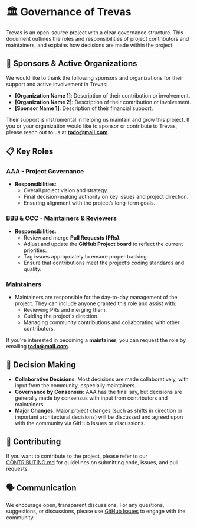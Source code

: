 # 🏛️ Governance of Trevas

Trevas is an open-source project with a clear governance structure. This document outlines the roles and responsibilities of project contributors and maintainers, and explains how decisions are made within the project.

## 💼 Sponsors & Active Organizations

We would like to thank the following sponsors and organizations for their support and active involvement in Trevas:

- **[Organization Name 1]**: Description of their contribution or involvement.
- **[Organization Name 2]**: Description of their contribution or involvement.
- **[Sponsor Name 1]**: Description of their financial support.

Their support is instrumental in helping us maintain and grow this project. If you or your organization would like to sponsor or contribute to Trevas, please reach out to us at **todo@mail.com**.

## 📋 Key Roles

### **AAA - Project Governance**
- **Responsibilities**:
    - Overall project vision and strategy.
    - Final decision-making authority on key issues and project direction.
    - Ensuring alignment with the project’s long-term goals.

### **BBB & CCC - Maintainers & Reviewers**
- **Responsibilities**:
    - Review and merge **Pull Requests (PRs)**.
    - Adjust and update the **GitHub Project board** to reflect the current priorities.
    - Tag issues appropriately to ensure proper tracking.
    - Ensure that contributions meet the project’s coding standards and quality.

### **Maintainers**
- Maintainers are responsible for the day-to-day management of the project. They can include anyone granted this role and assist with:
    - Reviewing PRs and merging them.
    - Guiding the project's direction.
    - Managing community contributions and collaborating with other contributors.

If you're interested in becoming a **maintainer**, you can request the role by emailing **todo@mail.com**.

## 🤝 Decision Making

- **Collaborative Decisions**: Most decisions are made collaboratively, with input from the community, especially maintainers.
- **Governance by Consensus**: AAA has the final say, but decisions are generally made by consensus with input from contributors and maintainers.
- **Major Changes**: Major project changes (such as shifts in direction or important architectural decisions) will be discussed and agreed upon with the community via GitHub Issues or discussions.

## 🚀 Contributing

If you want to contribute to the project, please refer to our [CONTRIBUTING.md](CONTRIBUTING.md) for guidelines on submitting code, issues, and pull requests.

## 🗣️ Communication

We encourage open, transparent discussions. For any questions, suggestions, or discussions, please use [GitHub Issues](https://github.com/InseeFr/Trevas/issues) to engage with the community.